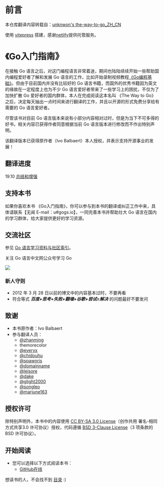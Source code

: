 前言
===================
本仓库翻译内容转载自：[unknwon's the-way-to-go_ZH_CN](https://github.com/unknwon/the-way-to-go_ZH_CN)

使用 [vitepress](https://github.com/vuejs/vitepress) 搭建，感谢[netlify](https://www.netlify.com/)提供托管服务。

《Go入门指南》
===================

在接触 Go 语言之后，对这门编程语言非常着迷，期间也陆陆续续开始一些帮助国内编程爱好者了解和发展 Go 语言的工作，比如开始录制视频教程[《Go编程基础》](https://github.com/Unknwon/go-fundamental-programming)。但由于目前国内并没有比较好的 Go 语言书籍，而国外的优秀书籍因为英文的缘故在一定程度上也为不少 Go 语言爱好者带来了一些学习上的困扰，不仅为了加快扩散 Go 爱好者的国内群体，本人在完成阅读这本名叫 《The Way to Go》 之后，决定每天抽出一点时间来进行翻译的工作，并且以开源的形式免费分享给有需要的 Go 语言爱好者。

尽管该书对目前 Go 语言版本来说有小部分内容相对过时，但是为当下不可多得的好书，相关内容已获得作者同意根据当前 Go 语言版本进行修改而不作出特别声明。

该翻译版本已获得原作者（Ivo Balbaert）本人授权，并表示支持开源事业的发展！

## 翻译进度

19.10 [总结和增强](eBook/19.10.md)

## 支持本书

如果你喜欢本书 《Go入门指南》，你可以参与到本书的翻译或纠正工作中来，具体请联系【无闻 E-mail：u#gogs.io】，一同完善本书并帮助壮大 Go 语言在国内的学习群体，给大家提供更好的学习资源。

## 交流社区

参见 [Go 语言学习资料与社区索引](https://github.com/Unknwon/go-study-index)。

关注 Go 语言中文网公众号学习 Go

![](studygolang-qrcode.jpg)

### 新人守则

- 2012 年 3 月 28 日以前的博文中的内容基本过时，不要再看
- 符合等式 ***百度+思考+失败+翻墙+谷歌+尝试=解决*** 的问题最好不要发问

## 致谢

- 本书原作者：Ivo Balbaert
- 参与翻译人员：
  - [@zhanming](https://github.com/zhanming)
  - themorecolor
  - [@everyx](https://github.com/everyx)
  - [@chidouhu](https://github.com/chidouhu)
  - [@spawnris](https://github.com/spawnris)
  - [@domainname](https://github.com/domainname)
  - [@leisore](https://github.com/leisore)
  - [@dake](https://github.com/dake)
  - [@glight2000](https://github.com/glight2000)
  - [@songleo](https://github.com/songleo)
  - [@marjune163](https://github.com/marjune163)

## 授权许可

除特别声明外，本书中的内容使用 [CC BY-SA 3.0 License](http://creativecommons.org/licenses/by-sa/3.0/)（创作共用 署名-相同方式共享3.0 许可协议）授权，代码遵循 [BSD 3-Clause License](https://github.com/astaxie/build-web-application-with-golang/blob/master/LICENSE.md)（3 项条款的 BSD 许可协议）。

## 开始阅读

- 您可以选择以下方式阅读本书：
  - [GitHub在线](./eBook/preface.md)

想读书的人，不会找不到 [目录](eBook/directory.md) :)
